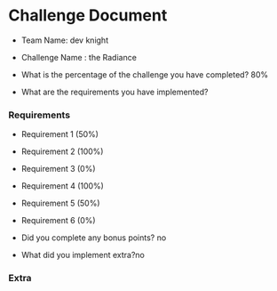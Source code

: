 # Challenge Document

- Team Name: dev knight
- Challenge Name : the Radiance


- What is the percentage of the challenge you have completed? 80%

- What are the requirements you have implemented?

### Requirements

- Requirement 1 (50%)
- Requirement 2 (100%)
- Requirement 3 (0%)
- Requirement 4 (100%)
- Requirement 5 (50%)
- Requirement 6 (0%)

- Did you complete any bonus points? no

- What did you implement extra?no

### Extra

